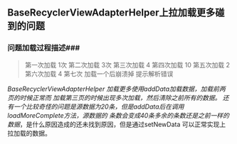 ## BaseRecyclerViewAdapterHelper上拉加载更多碰到的问题 ##  
### 问题加载过程描述###
>第一次加载 1次 第二次加载 3次 第三次加载 4 第四次加载 10
第五次加载 2 第六次加载 4 第七次 加载一个后崩溃掉 提示解析错误

<em>BaseRecyclerViewAdapterHelper 加载更多使用addData加载数据，加载前两页的时候正常而
加载第三页的时候出现多次加载，然后清除之前所有的数据。
还有一个比较奇怪的问题是源数据为20条，但是addData后在调用loadMoreComplete方法，源数据的
条数会变成40条多余的条数还是之前一样的数据</em>，是什么原因造成的还未找到原因，但是通过setNewData
可以正常实现上拉加载的数据。
